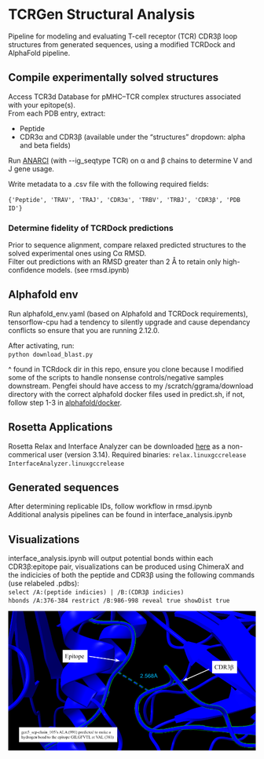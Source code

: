 # TCRGen Structural Analysis
Pipeline for modeling and evaluating T-cell receptor (TCR) CDR3β loop structures from generated sequences, using a modified TCRDock and AlphaFold pipeline.

## Compile experimentally solved structures
Access TCR3d Database for pMHC–TCR complex structures associated with your epitope(s).  
From each PDB entry, extract:
- Peptide
- CDR3α and CDR3β (available under the “structures” dropdown: alpha and beta fields)

Run [ANARCI](https://opig.stats.ox.ac.uk/webapps/sabdab-sabpred/sabpred/anarci/) (with --ig_seqtype TCR) on α and β chains to determine V and J gene usage.

Write metadata to a .csv file with the following required fields:

`{'Peptide', 'TRAV', 'TRAJ', 'CDR3α', 'TRBV', 'TRBJ', 'CDR3β', 'PDB ID'}`

### Determine fidelity of TCRDock predictions
Prior to sequence alignment, compare relaxed predicted structures to the solved experimental ones using Cα RMSD.  
Filter out predictions with an RMSD greater than 2 Å to retain only high-confidence models. (see rmsd.ipynb)  

## Alphafold env
Run alphafold_env.yaml (based on Alphafold and TCRDock requirements), tensorflow-cpu had a tendency to silently upgrade and cause dependancy conflicts so ensure that you are running 2.12.0.   
  
After activating, run:  
`python download_blast.py`  
  
^ found in TCRdock dir in this repo, ensure you clone because I modified some of the scripts to handle nonsense controls/negative samples downstream. 
Pengfei should have access to my /scratch/ggrama/download directory with the correct alphafold docker files used in predict.sh, if not, follow step 1-3 in [alphafold/docker](https://github.com/google-deepmind/alphafold/blob/main/README.md). 

## Rosetta Applications
Rosetta Relax and Interface Analyzer can be downloaded [here](https://rosettacommons.org/software/download/) as a non-commerical user (version 3.14). 
Required binaries:
`relax.linuxgccrelease`
`InterfaceAnalyzer.linuxgccrelease`

## Generated sequences
After determining replicable IDs, follow workflow in rmsd.ipynb  
Additional analysis pipelines can be found in interface_analysis.ipynb

## Visualizations
interface_analysis.ipynb will output potential bonds within each CDR3β:epitope pair, visualizations can be produced using ChimeraX and the indicicies of both the peptide and CDR3β using the following commands (use relabeled .pdbs):  
`select /A:(peptide indicies) | /B:(CDR3β indicies)`  
`hbonds /A:376-384 restrict /B:986-998 reveal true showDist true`  
  
![Candidate sequence identified using workflow in interface_analysis.ipynb, visualized using commands above.](images/gen5_scp-chain_105.png)
